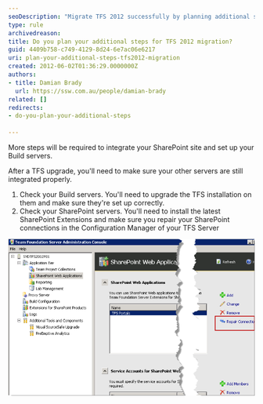 ```yaml
---
seoDescription: "Migrate TFS 2012 successfully by planning additional steps to integrate SharePoint sites and set up Build servers."
type: rule
archivedreason: 
title: Do you plan your additional steps for TFS 2012 migration?
guid: 4409b758-c749-4129-8d24-6e7ac06e6217
uri: plan-your-additional-steps-tfs2012-migration
created: 2012-06-02T01:36:29.0000000Z
authors:
- title: Damian Brady
  url: https://ssw.com.au/people/damian-brady
related: []
redirects:
- do-you-plan-your-additional-steps

---
```


More steps will be required to integrate your SharePoint site and set up your Build servers. 

<!--endintro-->

After a TFS upgrade, you'll need to make sure your other servers are still integrated properly.

1. Check your Build servers. You'll need to upgrade the TFS installation on them and make sure they're set up correctly.
2. Check your SharePoint servers. You'll need to install the latest SharePoint Extensions and make sure you repair your SharePoint connections in the Configuration Manager of your TFS Server

![](sharepoint_repair.png)
